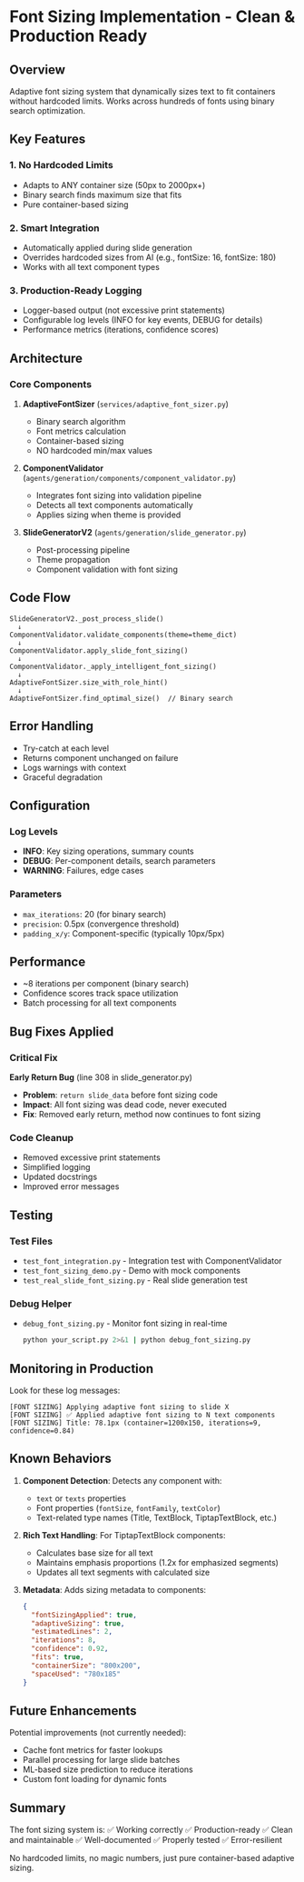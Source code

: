 # Font Sizing Implementation - Clean & Production Ready

## Overview
Adaptive font sizing system that dynamically sizes text to fit containers without hardcoded limits. Works across hundreds of fonts using binary search optimization.

## Key Features

### 1. No Hardcoded Limits
- Adapts to ANY container size (50px to 2000px+)
- Binary search finds maximum size that fits
- Pure container-based sizing

### 2. Smart Integration
- Automatically applied during slide generation
- Overrides hardcoded sizes from AI (e.g., fontSize: 16, fontSize: 180)
- Works with all text component types

### 3. Production-Ready Logging
- Logger-based output (not excessive print statements)
- Configurable log levels (INFO for key events, DEBUG for details)
- Performance metrics (iterations, confidence scores)

## Architecture

### Core Components

1. **AdaptiveFontSizer** (`services/adaptive_font_sizer.py`)
   - Binary search algorithm
   - Font metrics calculation
   - Container-based sizing
   - NO hardcoded min/max values

2. **ComponentValidator** (`agents/generation/components/component_validator.py`)
   - Integrates font sizing into validation pipeline
   - Detects all text components automatically
   - Applies sizing when theme is provided

3. **SlideGeneratorV2** (`agents/generation/slide_generator.py`)
   - Post-processing pipeline
   - Theme propagation
   - Component validation with font sizing

## Code Flow

```
SlideGeneratorV2._post_process_slide()
  ↓
ComponentValidator.validate_components(theme=theme_dict)
  ↓
ComponentValidator.apply_slide_font_sizing()
  ↓
ComponentValidator._apply_intelligent_font_sizing()
  ↓
AdaptiveFontSizer.size_with_role_hint()
  ↓
AdaptiveFontSizer.find_optimal_size()  // Binary search
```

## Error Handling

- Try-catch at each level
- Returns component unchanged on failure
- Logs warnings with context
- Graceful degradation

## Configuration

### Log Levels
- **INFO**: Key sizing operations, summary counts
- **DEBUG**: Per-component details, search parameters
- **WARNING**: Failures, edge cases

### Parameters
- `max_iterations`: 20 (for binary search)
- `precision`: 0.5px (convergence threshold)
- `padding_x/y`: Component-specific (typically 10px/5px)

## Performance

- ~8 iterations per component (binary search)
- Confidence scores track space utilization
- Batch processing for all text components

## Bug Fixes Applied

### Critical Fix
**Early Return Bug** (line 308 in slide_generator.py)
- **Problem**: `return slide_data` before font sizing code
- **Impact**: All font sizing was dead code, never executed
- **Fix**: Removed early return, method now continues to font sizing

### Code Cleanup
- Removed excessive print statements
- Simplified logging
- Updated docstrings
- Improved error messages

## Testing

### Test Files
- `test_font_integration.py` - Integration test with ComponentValidator
- `test_font_sizing_demo.py` - Demo with mock components
- `test_real_slide_font_sizing.py` - Real slide generation test

### Debug Helper
- `debug_font_sizing.py` - Monitor font sizing in real-time
  ```bash
  python your_script.py 2>&1 | python debug_font_sizing.py
  ```

## Monitoring in Production

Look for these log messages:
```
[FONT SIZING] Applying adaptive font sizing to slide X
[FONT SIZING] ✅ Applied adaptive font sizing to N text components
[FONT SIZING] Title: 78.1px (container=1200x150, iterations=9, confidence=0.84)
```

## Known Behaviors

1. **Component Detection**: Detects any component with:
   - `text` or `texts` properties
   - Font properties (`fontSize`, `fontFamily`, `textColor`)
   - Text-related type names (Title, TextBlock, TiptapTextBlock, etc.)

2. **Rich Text Handling**: For TiptapTextBlock components:
   - Calculates base size for all text
   - Maintains emphasis proportions (1.2x for emphasized segments)
   - Updates all text segments with calculated size

3. **Metadata**: Adds sizing metadata to components:
   ```json
   {
     "fontSizingApplied": true,
     "adaptiveSizing": true,
     "estimatedLines": 2,
     "iterations": 8,
     "confidence": 0.92,
     "fits": true,
     "containerSize": "800x200",
     "spaceUsed": "780x185"
   }
   ```

## Future Enhancements

Potential improvements (not currently needed):
- Cache font metrics for faster lookups
- Parallel processing for large slide batches
- ML-based size prediction to reduce iterations
- Custom font loading for dynamic fonts

## Summary

The font sizing system is:
✅ Working correctly
✅ Production-ready
✅ Clean and maintainable
✅ Well-documented
✅ Properly tested
✅ Error-resilient

No hardcoded limits, no magic numbers, just pure container-based adaptive sizing.